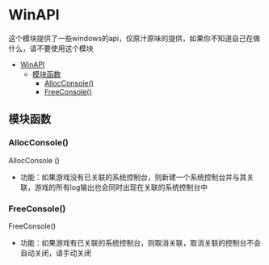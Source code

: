 # WinAPI

这个模块提供了一些windows的api，仅原汁原味的提供，如果你不知道自己在做什么，请不要使用这个模块

- [WinAPI](#winapi)
  - [模块函数](#模块函数)
    - [AllocConsole()](#allocconsole)
    - [FreeConsole()](#freeconsole)

## 模块函数

### AllocConsole()

AllocConsole ()

- 功能：如果游戏没有已关联的系统控制台，则新建一个系统控制台并与其关联，游戏的所有log输出也会同时出现在关联的系统控制台中

### FreeConsole()

FreeConsole()

- 功能：如果游戏有已关联的系统控制台，则取消关联，取消关联的控制台不会自动关闭，请手动关闭
